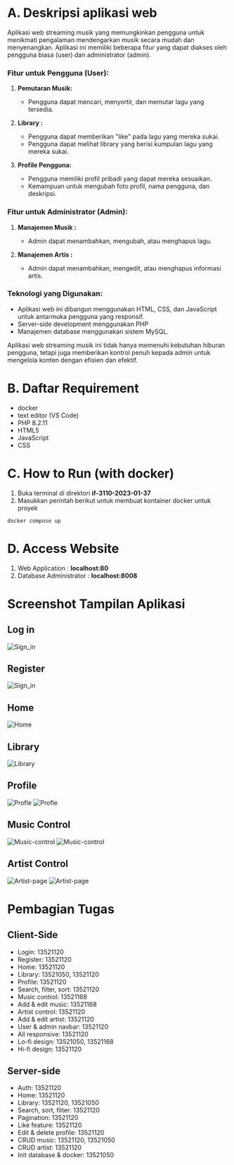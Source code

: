 # A. Deskripsi aplikasi web
Aplikasi web streaming musik yang memungkinkan pengguna untuk menikmati pengalaman mendengarkan musik secara mudah dan menyenangkan. Aplikasi ini memiliki beberapa fitur yang dapat diakses oleh pengguna biasa (user) dan administrator (admin).

### Fitur untuk Pengguna (User):
1. **Pemutaran Musik:**
   - Pengguna dapat mencari, menyortir, dan memutar lagu yang tersedia.

2. **Library :**
   - Pengguna dapat memberikan "like" pada lagu yang mereka sukai.
   - Pengguna dapat melihat library yang berisi kumpulan lagu yang mereka sukai.


3. **Profile Pengguna:**
   - Pengguna memiliki profil pribadi yang dapat mereka sesuaikan.
   - Kemampuan untuk mengubah foto profil, nama pengguna, dan deskripsi.

### Fitur untuk Administrator (Admin):
1. **Manajemen Musik :**
   - Admin dapat menambahkan, mengubah, atau menghapus lagu.

2. **Manajemen Artis :**
   - Admin dapat menambahkan, mengedit, atau menghapus informasi artis.

### Teknologi yang Digunakan:
- Aplikasi web ini dibangun menggunakan HTML, CSS, dan JavaScript untuk antarmuka pengguna yang responsif.
- Server-side development menggunakan PHP
- Manajemen database menggunakan sistem MySQL.

Aplikasi web streaming musik ini tidak hanya memenuhi kebutuhan hiburan pengguna, tetapi juga memberikan kontrol penuh kepada admin untuk mengelola konten dengan efisien dan efektif.

# B. Daftar Requirement
- docker
- text editor (VS Code)
- PHP 8.2.11
- HTML5
- JavaScript
- CSS


# C. How to Run (with docker)
1. Buka terminal di direktori **if-3110-2023-01-37** 
2. Masukkan perintah berikut untuk membuat kontainer docker untuk proyek
```
docker compose up
```

# D. Access Website
1. Web Application : **localhost:80**
2. Database Administrator : **localhost:8008**

# Screenshot Tampilan Aplikasi
## Log in
![Sign_in](/Screenshots/login.jpg)

## Register
![Sign_in](/Screenshots/register.jpg)

## Home
![Home](/Screenshots/home.jpg)

## Library
![Library](/Screenshots/library.jpg)

## Profile
![Profle](/Screenshots/profile.jpg)
![Profle](/Screenshots/profile2.jpg)

## Music Control
![Music-control](/Screenshots/music-control.jpg)
![Music-control](/Screenshots/music-control2.jpg)

## Artist Control
![Artist-page](/Screenshots/artist-control.jpg)
![Artist-page](/Screenshots/artist-control2.jpg)

# Pembagian Tugas

## Client-Side
- Login: 13521120
- Register: 13521120
- Home: 13521120
- Library: 13521050, 13521120
- Profile: 13521120
- Search, filter, sort: 13521120
- Music control: 13521168
- Add & edit music: 13521168
- Artist control: 13521120
- Add & edit artist: 13521120
- User & admin navbar: 13521120
- All responsive: 13521120
- Lo-fi design: 13521050, 13521168
- Hi-fi design: 13521120


## Server-side
- Auth: 13521120
- Home: 13521120
- Library: 13521120, 13521050
- Search, sort, filter: 13521120
- Pagination: 13521120
- Like feature: 13521120
- Edit & delete profile: 13521120
- CRUD music: 13521120, 13521050
- CRUD artist: 13521120
- Init database & docker: 13521050